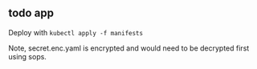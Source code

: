 ## todo app

Deploy with `kubectl apply -f manifests`

Note, secret.enc.yaml is encrypted and would need to be decrypted first using sops.
